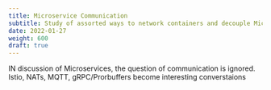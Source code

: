 ```yaml
---
title: Microservice Communication
subtitle: Study of assorted ways to network containers and decouple Microservices
date: 2022-01-27
weight: 600
draft: true
---
```


IN discussion of Microservices, the question of communication is ignored.  Istio, NATs, MQTT, gRPC/Prorbuffers become interesting converstaions